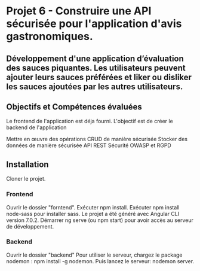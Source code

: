 # Projet 6 - Construire une API sécurisée pour l'application d'avis gastronomiques.

## Développement d'une application d’évaluation des sauces piquantes. Les utilisateurs peuvent ajouter leurs sauces préférées et liker ou disliker les sauces ajoutées par les autres utilisateurs.

## Objectifs et Compétences évaluées
Le frontend de l'application est déja fourni. 
L'objectif est de créer le backend de l'application

Mettre en œuvre des opérations CRUD de manière sécurisée
Stocker des données de manière sécurisée
API REST
Sécurité OWASP et RGPD

## Installation
Cloner le projet.
### Frontend
Ouvrir le dossier "forntend". Exécuter npm install.
Exécuter npm install node-sass pour installer sass.
Le projet a été généré avec Angular CLI version 7.0.2.
Démarrer ng serve (ou npm start) pour avoir accès au serveur de développement.


### Backend
Ouvrir le dossier "backend"
Pour utiliser le serveur, chargez le package nodemon : npm install -g nodemon.
Puis lancez le serveur: nodemon server.

